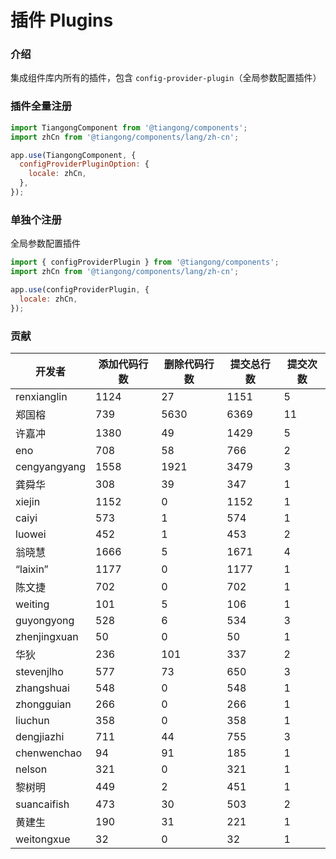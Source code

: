 # 插件 Plugins

### 介绍

集成组件库内所有的插件，包含 `config-provider-plugin`（全局参数配置插件）

### 插件全量注册

```javascript
import TiangongComponent from '@tiangong/components';
import zhCn from '@tiangong/components/lang/zh-cn';

app.use(TiangongComponent, {
  configProviderPluginOption: {
    locale: zhCn,
  },
});
```

### 单独个注册

全局参数配置插件

```javascript
import { configProviderPlugin } from '@tiangong/components';
import zhCn from '@tiangong/components/lang/zh-cn';

app.use(configProviderPlugin, {
  locale: zhCn,
});
```

### 贡献

| 开发者       | 添加代码行数 | 删除代码行数 | 提交总行数 | 提交次数 |
| ------------ | ------------ | ------------ | ---------- | -------- |
| renxianglin  | 1124         | 27           | 1151       | 5        |
| 郑国榕       | 739          | 5630         | 6369       | 11       |
| 许嘉冲       | 1380         | 49           | 1429       | 5        |
| eno          | 708          | 58           | 766        | 2        |
| cengyangyang | 1558         | 1921         | 3479       | 3        |
| 龚舜华       | 308          | 39           | 347        | 1        |
| xiejin       | 1152         | 0            | 1152       | 1        |
| caiyi        | 573          | 1            | 574        | 1        |
| luowei       | 452          | 1            | 453        | 2        |
| 翁晓慧       | 1666         | 5            | 1671       | 4        |
| “laixin”     | 1177         | 0            | 1177       | 1        |
| 陈文捷       | 702          | 0            | 702        | 1        |
| weiting      | 101          | 5            | 106        | 1        |
| guyongyong   | 528          | 6            | 534        | 3        |
| zhenjingxuan | 50           | 0            | 50         | 1        |
| 华狄         | 236          | 101          | 337        | 2        |
| stevenjlho   | 577          | 73           | 650        | 3        |
| zhangshuai   | 548          | 0            | 548        | 1        |
| zhongguian   | 266          | 0            | 266        | 1        |
| liuchun      | 358          | 0            | 358        | 1        |
| dengjiazhi   | 711          | 44           | 755        | 3        |
| chenwenchao  | 94           | 91           | 185        | 1        |
| nelson       | 321          | 0            | 321        | 1        |
| 黎树明       | 449          | 2            | 451        | 1        |
| suancaifish  | 473          | 30           | 503        | 2        |
| 黄建生       | 190          | 31           | 221        | 1        |
| weitongxue   | 32           | 0            | 32         | 1        |
